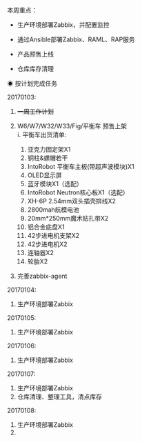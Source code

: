 本周重点：

* 生产环境部署Zabbix，并配置监控

* 通过Ansible部署Zabbix、RAML、RAP服务

* 产品预售上线

* 仓库库存清理

◉ 按计划完成任务

20170103:

1. ~~一周工作计划~~
2. W6/W7/W32/W33/Fig/平衡车 预售上架  
   i. 平衡车出货清单:  
   1. 亚克力固定架X1  
   2. 铜柱&螺帽若干  
   3. IntoRobot 平衡车主板\(带超声波模块\)X1  
   4. OLED显示屏  
   5. 蓝牙模块X1（选配）  
   6. IntoRobot Neutron核心板X1（选配）  
   7. XH-6P 2.54mm双头插壳排线X2  
   8. 2800mah航模电池  
   9. 20mm\*250mm魔术贴扎带X2  
   10. 铝合金底盘X1  
   11. 42步进电机支架X2  
   12. 42步进电机X2  
   13. 连轴器X2  
   14. 轮胎X2

3. 完善zabbix-agent

20170104:

1. 生产环境部署Zabbix

20170105:

1. 生产环境部署Zabbix

20170106:

1. 生产环境部署Zabbix

20170107:

1. 生产环境部署Zabbix
2. 仓库清理、整理工具，清点库存

20170108:

1. 生产环境部署Zabbix
2. 


